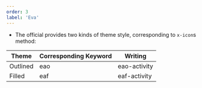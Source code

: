 ```yaml
---
order: 3
label: 'Eva'
---
```


- The official provides two kinds of theme style, corresponding to `x-icon`s method:

| Theme    | Corresponding Keyword | Writing      |
| -------- | --------------------- | ------------ |
| Outlined | eao                   | eao-activity |
| Filled   | eaf                   | eaf-activity |
